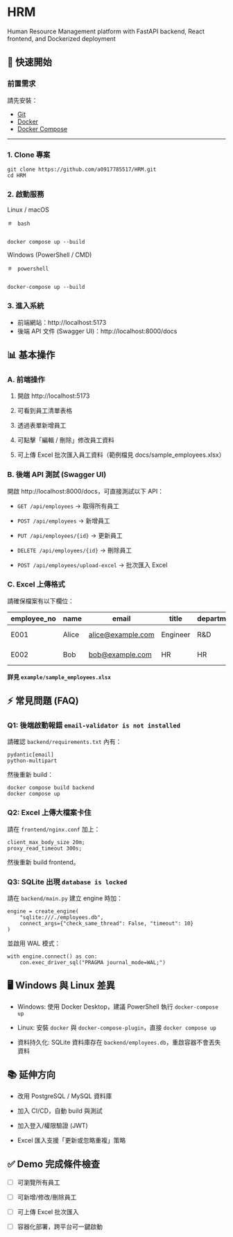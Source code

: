 # HRM
Human Resource Management platform with FastAPI backend, React frontend, and Dockerized deployment

## 🚀 快速開始
### 前置需求
請先安裝：
- [Git](https://git-scm.com/)
- [Docker](https://docs.docker.com/get-docker/)
- [Docker Compose](https://docs.docker.com/compose/)

---

### 1. Clone 專案
```
git clone https://github.com/a0917785517/HRM.git
cd HRM
```


### 2. 啟動服務
Linux / macOS
```
＃　bash


docker compose up --build
```
Windows (PowerShell / CMD)
```
＃　powershell


docker-compose up --build
```


### 3. 進入系統
- 前端網站：http://localhost:5173
- 後端 API 文件 (Swagger UI)：http://localhost:8000/docs


## 📊 基本操作  
### A. 前端操作  
1. 開啟 http://localhost:5173

2. 可看到員工清單表格

3. 透過表單新增員工

4. 可點擊「編輯 / 刪除」修改員工資料

5. 可上傳 Excel 批次匯入員工資料（範例檔見 docs/sample_employees.xlsx）

### B. 後端 API 測試 (Swagger UI)  
開啟 http://localhost:8000/docs，可直接測試以下 API：

- `GET /api/employees` → 取得所有員工

- `POST /api/employees` → 新增員工

- `PUT /api/employees/{id}` → 更新員工

- `DELETE /api/employees/{id}` → 刪除員工

- `POST /api/employees/upload-excel` → 批次匯入 Excel

### C. Excel 上傳格式
請確保檔案有以下欄位：

| employee\_no | name  | email                                         | title    | department | hired\_at  | status |
| ------------ | ----- | --------------------------------------------- | -------- | ---------- | ---------- | ------ |
| E001         | Alice | [alice@example.com](mailto:alice@example.com) | Engineer | R\&D       | 2023-01-15 | active |
| E002         | Bob   | [bob@example.com](mailto:bob@example.com)     | HR       | HR         | 2022-11-03 | active |  

**詳見 `example/sample_employees.xlsx`**

## ⚡ 常見問題 (FAQ)  
### Q1: 後端啟動報錯 `email-validator is not installed`
請確認 `backend/requirements.txt` 內有：
```
pydantic[email]
python-multipart
```
然後重新 build：
```
docker compose build backend
docker compose up
```

### Q2: Excel 上傳大檔案卡住
請在 `frontend/nginx.conf` 加上：
```
client_max_body_size 20m;
proxy_read_timeout 300s;
```
然後重新 build frontend。

### Q3: SQLite 出現 `database is locked`
請在 `backend/main.py` 建立 engine 時加：
```
engine = create_engine(
    "sqlite:///./employees.db",
    connect_args={"check_same_thread": False, "timeout": 10}
)
```
並啟用 WAL 模式：
```
with engine.connect() as con:
    con.exec_driver_sql("PRAGMA journal_mode=WAL;")
```

## 🖥 Windows 與 Linux 差異
- Windows: 使用 Docker Desktop，建議 PowerShell 執行 `docker-compose up`

- Linux: 安裝 `docker` 與 `docker-compose-plugin`，直接 `docker compose up`

- 資料持久化: SQLite 資料庫存在 `backend/employees.db`，重啟容器不會丟失資料


## 📚 延伸方向

- 改用 PostgreSQL / MySQL 資料庫

- 加入 CI/CD，自動 build 與測試

- 加入登入/權限驗證 (JWT)

- Excel 匯入支援「更新或忽略重複」策略

## ✅ Demo 完成條件檢查

- [ ] 可瀏覽所有員工

- [ ] 可新增/修改/刪除員工

- [ ] 可上傳 Excel 批次匯入

- [ ] 容器化部署，跨平台可一鍵啟動
